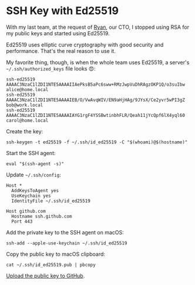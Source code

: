 # SSH Key with Ed25519

With my last team,
at the request of [Ryan](https://r.32k.io/), our CTO,
I stopped using RSA for my public keys and started using Ed25519.

Ed25519 uses elliptic curve cryptography
with good security and performance.
That's the real reason to use it.

My favorite thing, though,
is when the whole team uses Ed25519,
a server's `~/.ssh/authorized_keys` file looks 😍:

```
ssh-ed25519 AAAAC3NzaC1lZDI1NTE5AAAAIIAePksB5aPc6sww+RMzJwpVuDhRAgzOKP1Q/o3suIbw alice@home.local
ssh-ed25519 AAAAC3NzaC1lZDI1NTE5AAAAIEB/O/VwAvqWIV/EN9aHjHAg/9JYsX/Ce2yvr5wPI3gZ bob@work.local
ssh-ed25519 AAAAC3NzaC1lZDI1NTE5AAAAIAYG1rgF4YSSBwtinbhFLR/Qeah11jYcQpf6lX4yql60 carol@home.local
```

Create the key:

```
ssh-keygen -t ed25519 -f ~/.ssh/id_ed25519 -C "$(whoami)@$(hostname)"
```

Start the SSH agent:

```
eval "$(ssh-agent -s)"
```

Update `~/.ssh/config`:

```
Host *
  AddKeysToAgent yes
  UseKeychain yes
  IdentityFile ~/.ssh/id_ed25519

Host github.com
  Hostname ssh.github.com
  Port 443
```

Add the private key to the SSH agent on macOS:

```
ssh-add --apple-use-keychain ~/.ssh/id_ed25519
```

Copy the public key to macOS clipboard:

```
cat ~/.ssh/id_ed25519.pub | pbcopy
```

[Upload the public key to GitHub](https://github.com/settings/keys).
